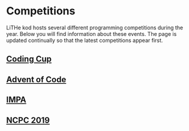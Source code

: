 # Competitions

LiTHe kod hosts several different programming competitions during the year.
Below you will find information about these events.
The page is updated continually so that the latest competitions appear first.

## [Coding Cup](/codingcup/en)

## [Advent of Code](/aoc/en)

## [IMPA](/impa/en)

## [NCPC 2019](/ncpc/en)
